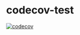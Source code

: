 # codecov-test

[![codecov](https://codecov.io/gh/vinschess/codecov-test/branch/main/graph/badge.svg?token=903e46dd-63c4-4803-9d34-e081ebf23137)](https://codecov.io/gh/vinschess/codecov-test)

